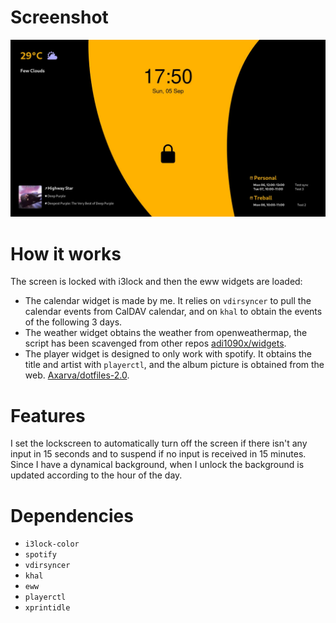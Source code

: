 # Screenshot

![ ](screenshot.png)

# How it works

The screen is locked with i3lock and then the eww widgets are loaded:

- The calendar widget is made by me. It relies on `vdirsyncer` to pull the calendar events from CalDAV calendar, and on `khal` to obtain the events of the following 3 days.
- The weather widget obtains the weather from openweathermap, the script has been scavenged from other repos [adi1090x/widgets](https://github.com/adi1090x/widgets).
- The player widget is designed to only work with spotify. It obtains the title and artist with `playerctl`, and the album picture is obtained from the web. [Axarva/dotfiles-2.0](https://github.com/Axarva/dotfiles-2.0).

# Features

I set the lockscreen to automatically turn off the screen if there isn't any input in 15 seconds and to suspend if no input is received in 15 minutes. Since I have a dynamical background, when I unlock the background is updated according to the hour of the day. 

# Dependencies

- `i3lock-color`
- `spotify`
- `vdirsyncer`
- `khal`
- `eww`
- `playerctl`
- `xprintidle`

